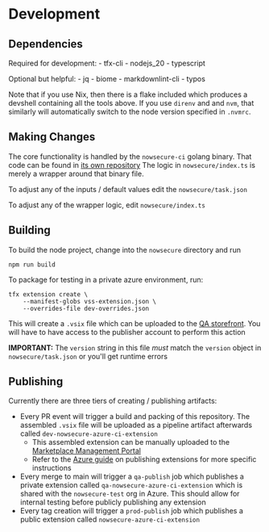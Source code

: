 # Development

## Dependencies

Required for development:
    - tfx-cli
    - nodejs_20
    - typescript

Optional but helpful:
    - jq
    - biome
    - markdownlint-cli
    - typos

Note that if you use Nix, then there is a flake included which produces a devshell containing all the tools above.
If you use `direnv` and and `nvm`, that similarly will automatically switch to the node version specified in `.nvmrc`.

## Making Changes

The core functionality is handled by the `nowsecure-ci` golang binary. That code can be found in [its own repository](https://github.com/nowsecure/nowsecure-ci)
The logic in `nowsecure/index.ts` is merely a wrapper around that binary file.

To adjust any of the inputs / default values edit the `nowsecure/task.json`

To adjust any of the wrapper logic, edit `nowsecure/index.ts`

## Building

To build the node project, change into the `nowsecure` directory and run

```shell
npm run build
```

To package for testing in a private azure environment, run:

``` shell
tfx extension create \
    --manifest-globs vss-extension.json \
    --overrides-file dev-overrides.json
```

This will create a `.vsix` file which can be uploaded to the [QA storefront](https://marketplace.visualstudio.com/manage/publishers/qa-nowsecure).
You will have to have access to the publisher account to perform this action

**IMPORTANT:** The `version` string in this file _must_ match the `version` object in `nowsecure/task.json` or you'll get runtime errors

## Publishing

Currently there are three tiers of creating / publishing artifacts:

- Every PR event will trigger a build and packing of this repository.
The assembled `.vsix` file will be uploaded as a pipeline artifact afterwards called `dev-nowsecure-azure-ci-extension`
  - This assembled extension can be manually uploaded to the [Marketplace Management Portal](https://aka.ms/vsmarketplace-manage)
  - Refer to the [Azure guide](https://learn.microsoft.com/en-us/azure/devops/extend/publish/overview?toc=%2Fazure%2Fdevops%2Fmarketplace-extensibility%2Ftoc.json&view=azure-devops) on publishing extensions for more specific instructions
- Every merge to main will trigger a `qa-publish` job which publishes a private extension called `qa-nowsecure-azure-ci-extension` which is shared with the `nowsecure-test` org in Azure.
This should allow for internal testing before publicly publishing any extension
- Every tag creation will trigger a `prod-publish` job which publishes a public extension called `nowsecure-azure-ci-extension`
